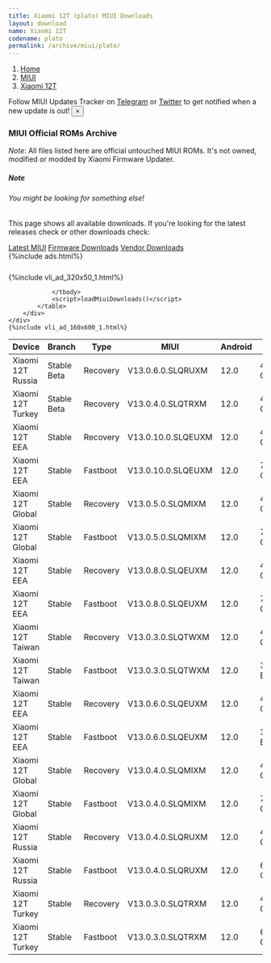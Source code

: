 ```yaml
---
title: Xiaomi 12T (plato) MIUI Downloads
layout: download
name: Xiaomi 12T
codename: plato
permalink: /archive/miui/plato/
---
```

<nav aria-label="breadcrumb">
    <ol class="breadcrumb">
        <li class="breadcrumb-item"><a href="/">Home</a></li>
        <li class="breadcrumb-item"><a href="/miui/">MIUI</a></li>
        <li class="breadcrumb-item active" aria-current="page"><a href="/miui/plato/">Xiaomi 12T</a></li>
    </ol>
</nav>
<div class="alert alert-primary alert-dismissible fade show" role="alert">
    Follow MIUI Updates Tracker on <a href="https://t.me/MIUIUpdatesTracker" class="alert-link">Telegram</a>
     or <a href="https://twitter.com/MiFwUpdater" class="alert-link">Twitter</a> to get notified when a new update is out!
    <button type="button" class="close" data-dismiss="alert" aria-label="Close">
        <span aria-hidden="true">&times;</span>
    </button>
</div>

### MIUI Official ROMs Archive
*Note*: All files listed here are official untouched MIUI ROMs. It's not owned, modified or modded by Xiaomi Firmware Updater.
<div class="card">
  <div class="card-body">
    <h5 class="card-title">Note</h5>
    <h6 class="card-subtitle mb-2 text-muted">You might be looking for something else!</h6>
    <p class="card-text">This page shows all available downloads.
     If you're looking for the latest releases check or other downloads check:</p>
    <a href="/miui/plato/" class="card-link">Latest MIUI</a>
    <a href="/firmware/plato/" class="card-link">Firmware Downloads</a>
    <a href="/vendor/plato/" class="card-link">Vendor Downloads</a>
  </div>
</div>
{%include ads.html%}
<div class="row justify-content-center">
    <div class="col-10">
        <div class="table-responsive-md" style="margin-top: 25px;">
            {%include vli_ad_320x50_1.html%}
            <table id="miui" class="display dt-responsive nowrap compact table table-striped table-hover table-sm">
                <thead class="thead-dark">
                    <tr>
                        <th data-ref="device">Device</th>
                        <th data-ref="branch">Branch</th>
                        <th data-ref="type">Type</th>
                        <th data-ref="miui">MIUI</th>
                        <th data-ref="android">Android</th>
                        <th data-ref="size">Size</th>
                        <th data-ref="size">Date</th>
                        <th data-ref="link">Link</th>
                    </tr>
                </thead>
                <tbody>
                <tr><td>Xiaomi 12T Russia</td><td>Stable Beta</td><td>Recovery</td><td>V13.0.6.0.SLQRUXM</td><td>12.0</td><td>4.5 GB</td><td>2022-12-05</td><td><a href="/miui/plato/stable beta/V13.0.6.0.SLQRUXM/">Download</a></td></tr>
<tr><td>Xiaomi 12T Turkey</td><td>Stable Beta</td><td>Recovery</td><td>V13.0.4.0.SLQTRXM</td><td>12.0</td><td>4.5 GB</td><td>2022-12-01</td><td><a href="/miui/plato/stable beta/V13.0.4.0.SLQTRXM/">Download</a></td></tr>
<tr><td>Xiaomi 12T EEA</td><td>Stable</td><td>Recovery</td><td>V13.0.10.0.SLQEUXM</td><td>12.0</td><td>4.6 GB</td><td>2022-11-14</td><td><a href="/miui/plato/stable/V13.0.10.0.SLQEUXM/">Download</a></td></tr>
<tr><td>Xiaomi 12T EEA</td><td>Stable</td><td>Fastboot</td><td>V13.0.10.0.SLQEUXM</td><td>12.0</td><td>7.2 GB</td><td>2022-11-09</td><td><a href="/miui/plato/stable/V13.0.10.0.SLQEUXM/">Download</a></td></tr>
<tr><td>Xiaomi 12T Global</td><td>Stable</td><td>Recovery</td><td>V13.0.5.0.SLQMIXM</td><td>12.0</td><td>4.6 GB</td><td>2022-11-07</td><td><a href="/miui/plato/stable/V13.0.5.0.SLQMIXM/">Download</a></td></tr>
<tr><td>Xiaomi 12T Global</td><td>Stable</td><td>Fastboot</td><td>V13.0.5.0.SLQMIXM</td><td>12.0</td><td>7.3 GB</td><td>2022-10-26</td><td><a href="/miui/plato/stable/V13.0.5.0.SLQMIXM/">Download</a></td></tr>
<tr><td>Xiaomi 12T EEA</td><td>Stable</td><td>Recovery</td><td>V13.0.8.0.SLQEUXM</td><td>12.0</td><td>4.6 GB</td><td>2022-10-27</td><td><a href="/miui/plato/stable/V13.0.8.0.SLQEUXM/">Download</a></td></tr>
<tr><td>Xiaomi 12T EEA</td><td>Stable</td><td>Fastboot</td><td>V13.0.8.0.SLQEUXM</td><td>12.0</td><td>7.0 GB</td><td>2022-10-08</td><td><a href="/miui/plato/stable/V13.0.8.0.SLQEUXM/">Download</a></td></tr>
<tr><td>Xiaomi 12T Taiwan</td><td>Stable</td><td>Recovery</td><td>V13.0.3.0.SLQTWXM</td><td>12.0</td><td>4.5 GB</td><td>2022-10-26</td><td><a href="/miui/plato/stable/V13.0.3.0.SLQTWXM/">Download</a></td></tr>
<tr><td>Xiaomi 12T Taiwan</td><td>Stable</td><td>Fastboot</td><td>V13.0.3.0.SLQTWXM</td><td>12.0</td><td>346 Bytes</td><td>2022-10-08</td><td><a href="/miui/plato/stable/V13.0.3.0.SLQTWXM/">Download</a></td></tr>
<tr><td>Xiaomi 12T EEA</td><td>Stable</td><td>Recovery</td><td>V13.0.6.0.SLQEUXM</td><td>12.0</td><td>4.6 GB</td><td>2022-10-18</td><td><a href="/miui/plato/stable/V13.0.6.0.SLQEUXM/">Download</a></td></tr>
<tr><td>Xiaomi 12T EEA</td><td>Stable</td><td>Fastboot</td><td>V13.0.6.0.SLQEUXM</td><td>12.0</td><td>344 Bytes</td><td>2022-08-17</td><td><a href="/miui/plato/stable/V13.0.6.0.SLQEUXM/">Download</a></td></tr>
<tr><td>Xiaomi 12T Global</td><td>Stable</td><td>Recovery</td><td>V13.0.4.0.SLQMIXM</td><td>12.0</td><td>4.6 GB</td><td>2022-10-06</td><td><a href="/miui/plato/stable/V13.0.4.0.SLQMIXM/">Download</a></td></tr>
<tr><td>Xiaomi 12T Global</td><td>Stable</td><td>Fastboot</td><td>V13.0.4.0.SLQMIXM</td><td>12.0</td><td>7.1 GB</td><td>2022-09-07</td><td><a href="/miui/plato/stable/V13.0.4.0.SLQMIXM/">Download</a></td></tr>
<tr><td>Xiaomi 12T Russia</td><td>Stable</td><td>Recovery</td><td>V13.0.4.0.SLQRUXM</td><td>12.0</td><td>4.5 GB</td><td>2022-10-06</td><td><a href="/miui/plato/stable/V13.0.4.0.SLQRUXM/">Download</a></td></tr>
<tr><td>Xiaomi 12T Russia</td><td>Stable</td><td>Fastboot</td><td>V13.0.4.0.SLQRUXM</td><td>12.0</td><td>6.6 GB</td><td>2022-09-20</td><td><a href="/miui/plato/stable/V13.0.4.0.SLQRUXM/">Download</a></td></tr>
<tr><td>Xiaomi 12T Turkey</td><td>Stable</td><td>Recovery</td><td>V13.0.3.0.SLQTRXM</td><td>12.0</td><td>4.5 GB</td><td>2022-10-06</td><td><a href="/miui/plato/stable/V13.0.3.0.SLQTRXM/">Download</a></td></tr>
<tr><td>Xiaomi 12T Turkey</td><td>Stable</td><td>Fastboot</td><td>V13.0.3.0.SLQTRXM</td><td>12.0</td><td>6.4 GB</td><td>2022-09-20</td><td><a href="/miui/plato/stable/V13.0.3.0.SLQTRXM/">Download</a></td></tr>

                </tbody>
                <script>loadMiuiDownloads()</script>
            </table>
        </div>
    </div>
    {%include vli_ad_160x600_1.html%}
</div>
